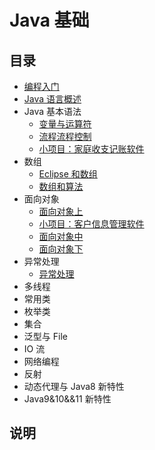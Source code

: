 # Java 基础

## 目录

* [编程入门](note/ch00/README.md)
* [Java 语言概述](note/ch01/README.md)
* Java 基本语法
  * [变量与运算符](note/ch02/README.md)
  * [流程流程控制](note/ch02/README01.md)
  * [小项目：家庭收支记账软件](note/ch02/Project.md)
* 数组
  * [Eclipse 和数组](note/ch03/README.md)
  * [数组和算法](note/ch03/README01.md)
* 面向对象
  * [面向对象上](note/ch04/README.md)
  * [小项目：客户信息管理软件](note/ch04/Project.md)
  * [面向对象中](note/ch04/README01.md)
  * [面向对象下](note/ch04/README02.md)
* 异常处理
  * [异常处理](note/ch05/README.md)
* 多线程
* 常用类
* 枚举类
* 集合
* 泛型与 File
* IO 流
* 网络编程
* 反射
* 动态代理与 Java8 新特性
* Java9&10&&11 新特性

## 说明
